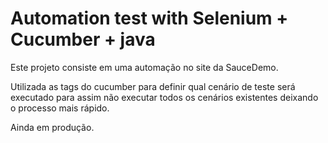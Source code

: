 # Automation test with Selenium + Cucumber + java

Este projeto consiste em uma automação no site da SauceDemo.

Utilizada as tags do cucumber para definir qual cenário de teste será executado para assim não executar todos os cenários existentes deixando o processo mais rápido.

Ainda em produção.

